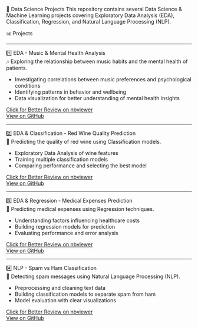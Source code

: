 🧠 Data Science Projects
This repository contains several Data Science & Machine Learning projects covering Exploratory Data Analysis (EDA), Classification, Regression, and Natural Language Processing (NLP).

📊 Projects

---

1️⃣ EDA - Music & Mental Health Analysis  
🎶 Exploring the relationship between music habits and the mental health of patients.

- Investigating correlations between music preferences and psychological conditions  
- Identifying patterns in behavior and wellbeing  
- Data visualization for better understanding of mental health insights  

<a href="https://nbviewer.org/github/Omidpour/My_Learning_Journey/blob/main/EDA%20-%20Mental%20Health%20Analysis.ipynb" target="_blank">Click for Better Review on nbviewer</a>  
<a href="https://github.com/Omidpour/My_Learning_Journey/blob/main/EDA%20-%20Mental%20Health%20Analysis.ipynb" target="_blank">View on GitHub</a>

---

2️⃣ EDA & Classification - Red Wine Quality Prediction  
🍷 Predicting the quality of red wine using Classification models.

- Exploratory Data Analysis of wine features  
- Training multiple classification models  
- Comparing performance and selecting the best model  

<a href="https://nbviewer.org/github/Omidpour/My_Learning_Journey/blob/main/EDA%20%26%20Classification%20-%20Red%20Wine%20Quality%20Prediction.ipynb" target="_blank">Click for Better Review on nbviewer</a>  
<a href="https://github.com/Omidpour/My_Learning_Journey/blob/main/EDA%20%26%20Classification%20-%20Red%20Wine%20Quality%20Prediction.ipynb" target="_blank">View on GitHub</a>

---

3️⃣ EDA & Regression - Medical Expenses Prediction  
💊 Predicting medical expenses using Regression techniques.

- Understanding factors influencing healthcare costs  
- Building regression models for prediction  
- Evaluating performance and error analysis  

<a href="https://nbviewer.org/github/Omidpour/My_Learning_Journey/blob/main/EDA%20%26%20Regression%20-%20Medical%20Expenses%20Prediction.ipynb" target="_blank">Click for Better Review on nbviewer</a>  
<a href="https://github.com/Omidpour/My_Learning_Journey/blob/main/EDA%20%26%20Regression%20-%20Medical%20Expenses%20Prediction.ipynb" target="_blank">View on GitHub</a>

---

4️⃣ NLP - Spam vs Ham Classification  
📧 Detecting spam messages using Natural Language Processing (NLP).

- Preprocessing and cleaning text data  
- Building classification models to separate spam from ham  
- Model evaluation with clear visualizations  

<a href="https://nbviewer.org/github/Omidpour/My_Learning_Journey/blob/main/NLP%20-%20Spam%20vs%20Ham%20Classification.ipynb" target="_blank">Click for Better Review on nbviewer</a>  
<a href="https://github.com/Omidpour/My_Learning_Journey/blob/main/NLP%20-%20Spam%20vs%20Ham%20Classification.ipynb" target="_blank">View on GitHub</a>
